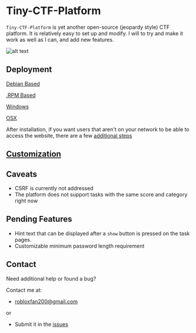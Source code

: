 Tiny-CTF-Platform
================

`Tiny-CTF-Platform` is yet another open-source (jeopardy style) CTF platform. It is relatively easy to set up and modify.
I will to try and make it work as well as I can, and add new features.

![alt text](http://i.imgur.com/dqGeLNM.jpg "Tiny-CTF-Platform in action")

Deployment
----------

[Debian Based](https://github.com/huner2/Tiny-CTF-Platform/blob/master/DebianInstall.md)

[.RPM Based](https://github.com/huner2/Tiny-CTF-Platform/blob/master/RPMInstall.md)

[Windows](https://github.com/huner2/Tiny-CTF-Platform/blob/master/WindowsInstall.md)

[OSX](https://github.com/huner2/Tiny-CTF-Platform/blob/master/OSXInstall.md)

After installation, if you want users that aren't on your network to be able to access the website, there are a few [additional steps](https://github.com/huner2/Tiny-CTF-Platform/blob/master/External.md)

[Customization](https://github.com/huner2/Tiny-CTF-Platform/blob/master/Customization.md)
-------

Caveats
-------

* CSRF is currently not addressed
* The platform does not support tasks with the same score and category right now

Pending Features
-------

* Hint text that can be displayed after a `show` button is pressed on the task pages.
* Customizable minimum password length requirement

Contact
-------
Need additional help or found a bug?

Contact me at:
* robloxfan200@gmail.com

or
* Submit it in the [issues](https://github.com/huner2/Tiny-CTF-Platform/issues) 

